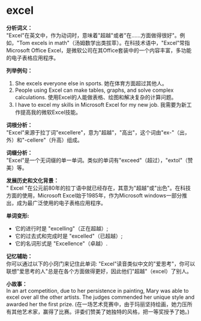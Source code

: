 # excel

**分析词义：**  
"Excel"在英文中，作为动词时，意味着"超越"或者"在......方面做得很好"。例如，"Tom excels in math"（汤姆数学出类拔萃）。在科技术语中，"Excel"常指Microsoft Office Excel，是微软公司在其Office套装中的一个内容丰富，多功能的电子表格应用程序。

  

**列举例句：**

  

1.  She excels everyone else in sports. 她在体育方面超过其他人。
2.  People using Excel can make tables, graphs, and solve complex calculations. 使用Excel的人能做表格、绘图和解决复杂的计算问题。
3.  I have to excel my skills in Microsoft Excel for my new job. 我需要为新工作提高我的微软Excel技能。

  

**词根分析：**  
"Excel"来源于拉丁词"excellere"，意为"超越"，"高出"，这个词由"ex-"（出，外）和"-cellere"（升高）组成。

  

**词缀分析：**  
"Excel"是一个无词缀的单一单词。类似的单词有"exceed"（超过），"extol"（赞美）等。

  

**发展历史和文化背景：**  
" Excel "在公元前80年的拉丁语中就已经存在，其意为"超越"或"出色"。在科技方面的使用，Microsoft Excel始于1985年，作为Microsoft windows一部分推出，成为最广泛使用的电子表格应用程序。

  

**单词变形:**

  

*   它的进行时是 "excelling"（正在超越）;
*   它的过去式和完成时是 "excelled"（已超越）;
*   它的名词形式是 "Excellence"（卓越）.

  

**记忆辅助：**  
你可以通过以下的小窍门来记住此单词: "Excel"读音类似中文的"爱思考"，你可以联想"爱思考的人"总是在各个方面做得更好，因此他们"超越"（excel）了别人。

  

**小故事：**  
In an art competition, due to her persistence in painting, Mary was able to excel over all the other artists. The judges commended her unique style and awarded her the first prize. (在一场艺术竞赛中，由于玛丽坚持绘画，她力压所有其他艺术家，赢得了比赛。评委们赞美了她独特的风格，把一等奖授予了她。)
